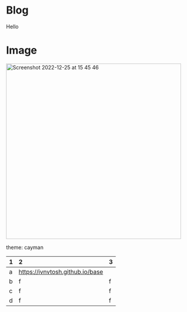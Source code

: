 # Blog
Hello

# Image
<img width="477" alt="Screenshot 2022-12-25 at 15 45 46" src="https://user-images.githubusercontent.com/87498837/209468412-0e85e3cc-437d-4166-bacb-4b885b0766c0.png">

theme: cayman

| 1   | 2   | 3   |
| :-- | :-- | :-- |
| a | https://ivnvtosh.github.io/base |
| b | f | f |
| c | f | f |
| d | f | f |
